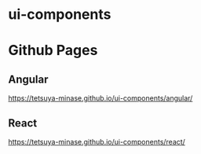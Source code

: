 # ui-components


# Github Pages
## Angular
https://tetsuya-minase.github.io/ui-components/angular/

## React
https://tetsuya-minase.github.io/ui-components/react/
